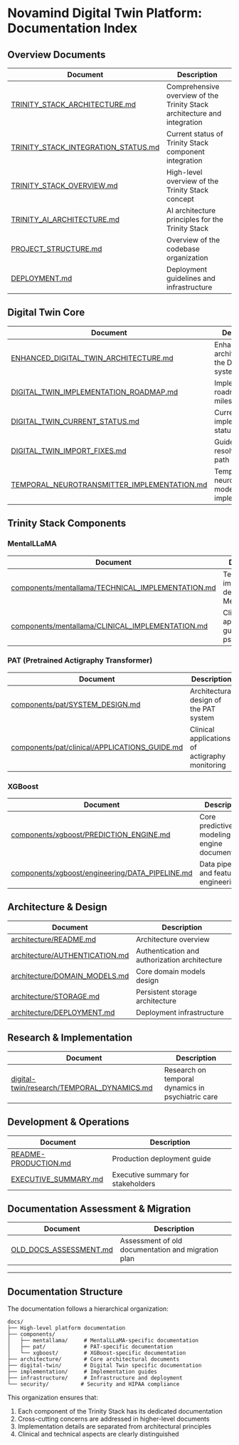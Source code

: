 # Novamind Digital Twin Platform: Documentation Index

## Overview Documents

| Document | Description |
|----------|-------------|
| [TRINITY_STACK_ARCHITECTURE.md](./TRINITY_STACK_ARCHITECTURE.md) | Comprehensive overview of the Trinity Stack architecture and integration |
| [TRINITY_STACK_INTEGRATION_STATUS.md](./TRINITY_STACK_INTEGRATION_STATUS.md) | Current status of Trinity Stack component integration |
| [TRINITY_STACK_OVERVIEW.md](./TRINITY_STACK_OVERVIEW.md) | High-level overview of the Trinity Stack concept |
| [TRINITY_AI_ARCHITECTURE.md](./TRINITY_AI_ARCHITECTURE.md) | AI architecture principles for the Trinity Stack |
| [PROJECT_STRUCTURE.md](./PROJECT_STRUCTURE.md) | Overview of the codebase organization |
| [DEPLOYMENT.md](./DEPLOYMENT.md) | Deployment guidelines and infrastructure |

## Digital Twin Core

| Document | Description |
|----------|-------------|
| [ENHANCED_DIGITAL_TWIN_ARCHITECTURE.md](./ENHANCED_DIGITAL_TWIN_ARCHITECTURE.md) | Enhanced architecture for the Digital Twin system |
| [DIGITAL_TWIN_IMPLEMENTATION_ROADMAP.md](./DIGITAL_TWIN_IMPLEMENTATION_ROADMAP.md) | Implementation roadmap and milestones |
| [DIGITAL_TWIN_CURRENT_STATUS.md](./DIGITAL_TWIN_CURRENT_STATUS.md) | Current implementation status |
| [DIGITAL_TWIN_IMPORT_FIXES.md](./DIGITAL_TWIN_IMPORT_FIXES.md) | Guide for resolving import path issues |
| [TEMPORAL_NEUROTRANSMITTER_IMPLEMENTATION.md](./TEMPORAL_NEUROTRANSMITTER_IMPLEMENTATION.md) | Temporal neurotransmitter modeling implementation |

## Trinity Stack Components

### MentalLLaMA
| Document | Description |
|----------|-------------|
| [components/mentallama/TECHNICAL_IMPLEMENTATION.md](./components/mentallama/TECHNICAL_IMPLEMENTATION.md) | Technical implementation details of MentalLLaMA |
| [components/mentallama/CLINICAL_IMPLEMENTATION.md](./components/mentallama/CLINICAL_IMPLEMENTATION.md) | Clinical application guide for psychiatrists |

### PAT (Pretrained Actigraphy Transformer)
| Document | Description |
|----------|-------------|
| [components/pat/SYSTEM_DESIGN.md](./components/pat/SYSTEM_DESIGN.md) | Architectural design of the PAT system |
| [components/pat/clinical/APPLICATIONS_GUIDE.md](./components/pat/clinical/APPLICATIONS_GUIDE.md) | Clinical applications of actigraphy monitoring |

### XGBoost
| Document | Description |
|----------|-------------|
| [components/xgboost/PREDICTION_ENGINE.md](./components/xgboost/PREDICTION_ENGINE.md) | Core predictive modeling engine documentation |
| [components/xgboost/engineering/DATA_PIPELINE.md](./components/xgboost/engineering/DATA_PIPELINE.md) | Data pipeline and feature engineering |

## Architecture & Design

| Document | Description |
|----------|-------------|
| [architecture/README.md](./architecture/README.md) | Architecture overview |
| [architecture/AUTHENTICATION.md](./architecture/AUTHENTICATION.md) | Authentication and authorization architecture |
| [architecture/DOMAIN_MODELS.md](./architecture/DOMAIN_MODELS.md) | Core domain models design |
| [architecture/STORAGE.md](./architecture/STORAGE.md) | Persistent storage architecture |
| [architecture/DEPLOYMENT.md](./architecture/DEPLOYMENT.md) | Deployment infrastructure |

## Research & Implementation

| Document | Description |
|----------|-------------|
| [digital-twin/research/TEMPORAL_DYNAMICS.md](./digital-twin/research/TEMPORAL_DYNAMICS.md) | Research on temporal dynamics in psychiatric care |

## Development & Operations

| Document | Description |
|----------|-------------|
| [README-PRODUCTION.md](./README-PRODUCTION.md) | Production deployment guide |
| [EXECUTIVE_SUMMARY.md](./EXECUTIVE_SUMMARY.md) | Executive summary for stakeholders |

## Documentation Assessment & Migration

| Document | Description |
|----------|-------------|
| [OLD_DOCS_ASSESSMENT.md](./OLD_DOCS_ASSESSMENT.md) | Assessment of old documentation and migration plan |

---

## Documentation Structure

The documentation follows a hierarchical organization:

```
docs/
├── High-level platform documentation
├── components/
│   ├── mentallama/     # MentalLLaMA-specific documentation
│   ├── pat/            # PAT-specific documentation
│   └── xgboost/        # XGBoost-specific documentation
├── architecture/       # Core architectural documents
├── digital-twin/       # Digital Twin specific documentation
├── implementation/     # Implementation guides
├── infrastructure/     # Infrastructure and deployment
└── security/          # Security and HIPAA compliance
```

This organization ensures that:
1. Each component of the Trinity Stack has its dedicated documentation
2. Cross-cutting concerns are addressed in higher-level documents
3. Implementation details are separated from architectural principles
4. Clinical and technical aspects are clearly distinguished